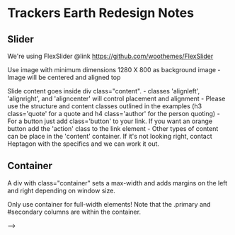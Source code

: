 # Trackers Earth Redesign Notes


## Slider

We're using FlexSlider @link https://github.com/woothemes/FlexSlider

Use image with minimum dimensions 1280 X 800 as background image
	- Image will be centered and aligned top
	
Slide content goes inside div class="content". 
	- classes 'alignleft', 'alignright', and 'aligncenter' will control placement and alignment
	- Please use the structure and content classes outlined in the examples (h3 class='quote' for a quote and h4 class='author' for the person quoting)
	- For a button just add class='button' to your link. If you want an orange button add the 'action' class to the link element
	- Other types of content can be place in the 'content' container. If it's not looking right, contact Heptagon with the specifics and we can work it out.


## Container

A div with class="container" sets a max-width and adds margins on the left and right depending on window size. 

Only use container for full-width elements! Note that the .primary and #secondary columns are within the container.

-->